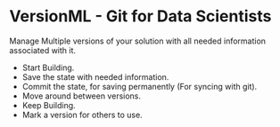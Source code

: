 # VersionML - Git for Data Scientists

Manage Multiple versions of your solution with all needed information associated with it.

* Start Building.
* Save the state with needed information.
* Commit the state, for saving permanently (For syncing with git).
* Move around between versions.
* Keep Building.
* Mark a version for others to use.


